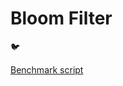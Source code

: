 # Bloom Filter

:bird:

[Benchmark script](https://github.com/ackintosh/bloom-filter-kotlin/blob/master/src/main/kotlin/com/github/ackintosh/bloomfilter/Benchmark.kt)
